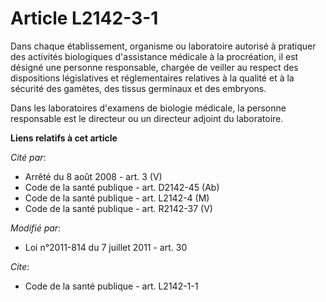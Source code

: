 # Article L2142-3-1

Dans chaque établissement, organisme ou laboratoire autorisé à pratiquer des activités biologiques d'assistance médicale à la
procréation, il est désigné une personne responsable, chargée de veiller au respect des dispositions législatives et
réglementaires relatives à la qualité et à la sécurité des gamètes, des tissus germinaux et des embryons.

Dans les laboratoires d'examens de biologie médicale, la personne responsable est le directeur ou un directeur adjoint du
laboratoire.

**Liens relatifs à cet article**

_Cité par_:

  - Arrêté du 8 août 2008 - art. 3 (V)
  - Code de la santé publique - art. D2142-45 (Ab)
  - Code de la santé publique - art. L2142-4 (M)
  - Code de la santé publique - art. R2142-37 (V)

_Modifié par_:

  - Loi n°2011-814 du 7 juillet 2011 - art. 30

_Cite_:

  - Code de la santé publique - art. L2142-1-1
